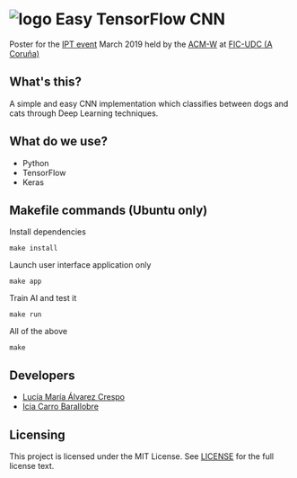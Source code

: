 ![logo]([https://repository-images.githubusercontent.com/369019455/8cd0a300-d749-11eb-927e-5d110355fd89](https://img.shields.io/badge/TensorFlow-FF6F00?style=for-the-badge&logo=tensorflow&logoColor=white)) Easy TensorFlow CNN
===========
Poster for the [IPT event](https://ipt.acm.org/) March 2019 held by the [ACM-W](https://women.acm.org/) at [FIC-UDC (A Coruña)](https://www.fic.udc.es/)

## What's this?
A simple and easy CNN implementation which classifies between dogs and cats through Deep Learning techniques.

## What do we use?
* Python
* TensorFlow
* Keras

## Makefile commands (Ubuntu only)
Install dependencies
```
make install
```
Launch user interface application only
```
make app
```
Train AI and test it
```
make run
```
All of the above
```
make
```

## Developers
* [Lucía María Álvarez Crespo](https://github.com/luciamariaalvarezcrespo)
* [Icia Carro Barallobre](https://github.com/IciaCarroBarallobre)

## Licensing
This project is licensed under the MIT License. See [LICENSE](https://github.com/luciamariaalvarezcrespo/poster-ipt-2019/blob/master/LICENSE) for the full license text.

<br>
